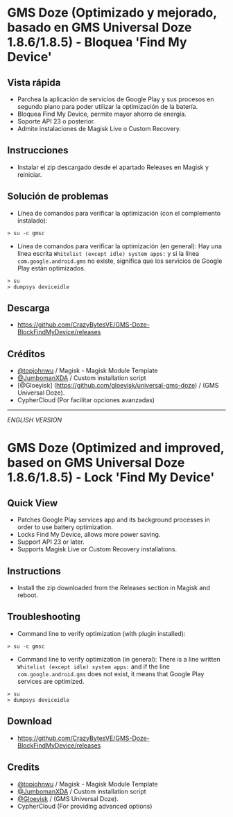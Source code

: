 # GMS Doze (Optimizado y mejorado, basado en GMS Universal Doze 1.8.6/1.8.5) - Bloquea 'Find My Device'

## Vista rápida
- Parchea la aplicación de servicios de Google Play y sus procesos en segundo plano para poder utilizar la optimización de la batería.
- Bloquea Find My Device, permite mayor ahorro de energía.
- Soporte API 23 o posterior.
- Admite instalaciones de Magisk Live o Custom Recovery.

## Instrucciones
- Instalar el zip descargado desde el apartado Releases en Magisk y reiniciar.

## Solución de problemas
- Línea de comandos para verificar la optimización (con el complemento instalado):
```
> su -c gmsc

```
- Línea de comandos para verificar la optimización (en general):
Hay una línea escrita `Whitelist (except idle) system apps:` y si la línea `com.google.android.gms` no existe, significa que los servicios de Google Play están optimizados.
```
> su
> dumpsys deviceidle
```

## Descarga
- https://github.com/CrazyBytesVE/GMS-Doze-BlockFindMyDevice/releases

## Créditos
- [@topjohnwu](https://github.com/topjohnwu) / Magisk - Magisk Module Template
- [@JumbomanXDA](https://github.com/JumbomanXDA) / Custom installation script
- [@Gloeyisk] (https://github.com/gloeyisk/universal-gms-doze) / (GMS Universal Doze).
- CypherCloud (Por facilitar opciones avanzadas)

---

*ENGLISH VERSION*

# GMS Doze (Optimized and improved, based on GMS Universal Doze 1.8.6/1.8.5) - Lock 'Find My Device'

## Quick View
- Patches Google Play services app and its background processes in order to use battery optimization.
- Locks Find My Device, allows more power saving.
- Support API 23 or later.
- Supports Magisk Live or Custom Recovery installations.

## Instructions
- Install the zip downloaded from the Releases section in Magisk and reboot.

## Troubleshooting
- Command line to verify optimization (with plugin installed):
```
> su -c gmsc

```
- Command line to verify optimization (in general):
There is a line written `Whitelist (except idle) system apps:` and if the line `com.google.android.gms` does not exist, it means that Google Play services are optimized.
```
> su
> dumpsys deviceidle
```

## Download
- https://github.com/CrazyBytesVE/GMS-Doze-BlockFindMyDevice/releases

## Credits
- [@topjohnwu](https://github.com/topjohnwu) / Magisk - Magisk Module Template
- [@JumbomanXDA](https://github.com/JumbomanXDA) / Custom installation script
- [@Gloeyisk](https://github.com/gloeyisk/universal-gms-doze) / (GMS Universal Doze).
- CypherCloud (For providing advanced options)
